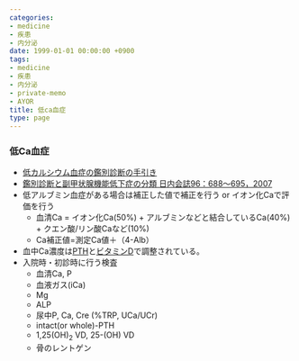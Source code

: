 ```yaml
---
categories:
- medicine
- 疾患
- 内分泌
date: 1999-01-01 00:00:00 +0900
tags:
- medicine
- 疾患
- 内分泌
- private-memo
- AYOR
title: 低ca血症
type: page
---
```


### 低Ca血症

- [低カルシウム血症の鑑別診断の手引き](http://square.umin.ac.jp/endocrine/tebiki/003/003001.pdf)
- [鑑別診断と副甲状腺機能低下症の分類
    日内会誌96：688～695，2007](https://www.jstage.jst.go.jp/article/naika/96/4/96_688/_pdf)
- 低アルブミン血症がある場合は補正した値で補正を行う or
    イオン化Caで評価を行う
  - 血清Ca = イオン化Ca(50%) + アルブミンなどと結合しているCa(40%) +
        クエン酸/リン酸Caなど(10%)
  - Ca補正値=測定Ca値＋（4-Alb）
- 血中Ca濃度は[PTH](/検査/内分泌/pth)と[ビタミンD](/検査/内分泌/ビタミンd)で調整されている。
- 入院時・初診時に行う検査
  - 血清Ca, P
  - 血液ガス(iCa)
  - Mg
  - ALP
  - 尿中P, Ca, Cre (%TRP, UCa/UCr)
  - intact(or whole)-PTH
  - 1,25(OH)<sub>2</sub> VD, 25-(OH) VD
  - 骨のレントゲン
